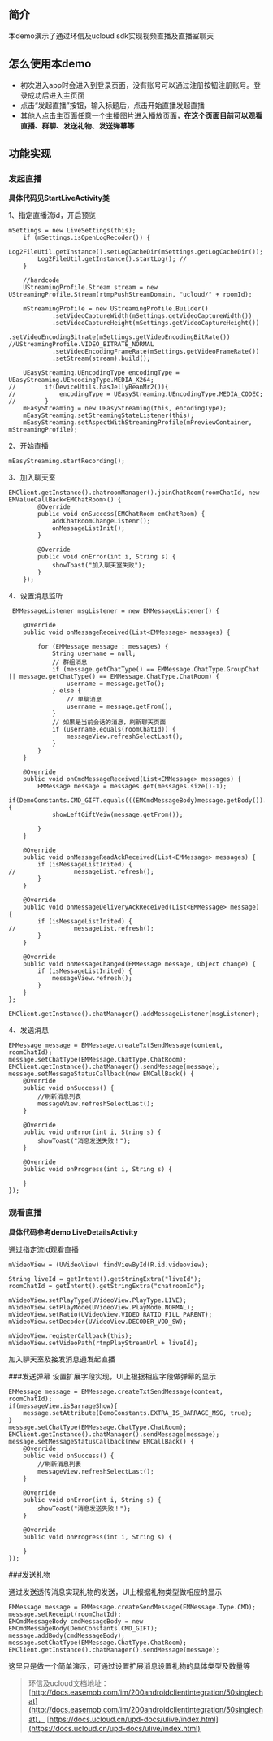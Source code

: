 ## 简介 ##
本demo演示了通过环信及ucloud sdk实现视频直播及直播室聊天

## 怎么使用本demo ##
- 初次进入app时会进入到登录页面，没有账号可以通过注册按钮注册账号。登录成功后进入主页面
- 点击“发起直播”按钮，输入标题后，点击开始直播发起直播
- 其他人点击主页面任意一个主播图片进入播放页面，**在这个页面目前可以观看直播、群聊、发送礼物、发送弹幕等**

## 功能实现 ##



### 发起直播
**具体代码见StartLiveActivity类**

1、指定直播流id，开启预览
	
 	mSettings = new LiveSettings(this);
        if (mSettings.isOpenLogRecoder()) {
            Log2FileUtil.getInstance().setLogCacheDir(mSettings.getLogCacheDir());
            Log2FileUtil.getInstance().startLog(); //
        }

        //hardcode
        UStreamingProfile.Stream stream = new UStreamingProfile.Stream(rtmpPushStreamDomain, "ucloud/" + roomId);

        mStreamingProfile = new UStreamingProfile.Builder()
                .setVideoCaptureWidth(mSettings.getVideoCaptureWidth())
                .setVideoCaptureHeight(mSettings.getVideoCaptureHeight())
                .setVideoEncodingBitrate(mSettings.getVideoEncodingBitRate()) //UStreamingProfile.VIDEO_BITRATE_NORMAL
                .setVideoEncodingFrameRate(mSettings.getVideoFrameRate())
                .setStream(stream).build();

        UEasyStreaming.UEncodingType encodingType = UEasyStreaming.UEncodingType.MEDIA_X264;
	//        if(DeviceUtils.hasJellyBeanMr2()){
	//            encodingType = UEasyStreaming.UEncodingType.MEDIA_CODEC;
	//        }
        mEasyStreaming = new UEasyStreaming(this, encodingType);
        mEasyStreaming.setStreamingStateListener(this);
        mEasyStreaming.setAspectWithStreamingProfile(mPreviewContainer, mStreamingProfile);
2、开始直播
	
	mEasyStreaming.startRecording();

3、加入聊天室

	EMClient.getInstance().chatroomManager().joinChatRoom(roomChatId, new EMValueCallBack<EMChatRoom>() {
            @Override
            public void onSuccess(EMChatRoom emChatRoom) {
                addChatRoomChangeListenr();
                onMessageListInit();
            }

            @Override
            public void onError(int i, String s) {
                showToast("加入聊天室失败");
            }
        });

4、设置消息监听

	 EMMessageListener msgListener = new EMMessageListener() {

        @Override
        public void onMessageReceived(List<EMMessage> messages) {

            for (EMMessage message : messages) {
                String username = null;
                // 群组消息
                if (message.getChatType() == EMMessage.ChatType.GroupChat || message.getChatType() == EMMessage.ChatType.ChatRoom) {
                    username = message.getTo();
                } else {
                    // 单聊消息
                    username = message.getFrom();
                }
                // 如果是当前会话的消息，刷新聊天页面
                if (username.equals(roomChatId)) {
                    messageView.refreshSelectLast();
                }
            }
        }

        @Override
        public void onCmdMessageReceived(List<EMMessage> messages) {
            EMMessage message = messages.get(messages.size()-1);
            if(DemoConstants.CMD_GIFT.equals(((EMCmdMessageBody)message.getBody()).action())){
                showLeftGiftVeiw(message.getFrom());

            }
        }

        @Override
        public void onMessageReadAckReceived(List<EMMessage> messages) {
            if (isMessageListInited) {
	//                messageList.refresh();
            }
        }

        @Override
        public void onMessageDeliveryAckReceived(List<EMMessage> message) {
            if (isMessageListInited) {
	//                messageList.refresh();
            }
        }

        @Override
        public void onMessageChanged(EMMessage message, Object change) {
            if (isMessageListInited) {
                messageView.refresh();
            }
        }
    };

	EMClient.getInstance().chatManager().addMessageListener(msgListener);

4、发送消息

    EMMessage message = EMMessage.createTxtSendMessage(content, roomChatId);
    message.setChatType(EMMessage.ChatType.ChatRoom);
    EMClient.getInstance().chatManager().sendMessage(message);
    message.setMessageStatusCallback(new EMCallBack() {
        @Override
        public void onSuccess() {
			//刷新消息列表
            messageView.refreshSelectLast();
        }

        @Override
        public void onError(int i, String s) {
            showToast("消息发送失败！");
        }

        @Override
        public void onProgress(int i, String s) {

        }
    });

### 观看直播
**具体代码参考demo LiveDetailsActivity**

通过指定流id观看直播

    mVideoView = (UVideoView) findViewById(R.id.videoview);

    String liveId = getIntent().getStringExtra("liveId");
    roomChatId = getIntent().getStringExtra("chatroomId");

    mVideoView.setPlayType(UVideoView.PlayType.LIVE);
    mVideoView.setPlayMode(UVideoView.PlayMode.NORMAL);
    mVideoView.setRatio(UVideoView.VIDEO_RATIO_FILL_PARENT);
    mVideoView.setDecoder(UVideoView.DECODER_VOD_SW);

    mVideoView.registerCallback(this);
    mVideoView.setVideoPath(rtmpPlayStreamUrl + liveId);

加入聊天室及接发消息通发起直播



###发送弹幕
设置扩展字段实现，UI上根据相应字段做弹幕的显示

	EMMessage message = EMMessage.createTxtSendMessage(content, roomChatId);
    if(messageView.isBarrageShow){
        message.setAttribute(DemoConstants.EXTRA_IS_BARRAGE_MSG, true);
    }
    message.setChatType(EMMessage.ChatType.ChatRoom);
    EMClient.getInstance().chatManager().sendMessage(message);
    message.setMessageStatusCallback(new EMCallBack() {
        @Override
        public void onSuccess() {
            //刷新消息列表
            messageView.refreshSelectLast();
        }

        @Override
        public void onError(int i, String s) {
            showToast("消息发送失败！");
        }

        @Override
        public void onProgress(int i, String s) {

        }
    });


###发送礼物

通过发送透传消息实现礼物的发送，UI上根据礼物类型做相应的显示

	EMMessage message = EMMessage.createSendMessage(EMMessage.Type.CMD);
    message.setReceipt(roomChatId);
    EMCmdMessageBody cmdMessageBody = new EMCmdMessageBody(DemoConstants.CMD_GIFT);
    message.addBody(cmdMessageBody);
    message.setChatType(EMMessage.ChatType.ChatRoom);
    EMClient.getInstance().chatManager().sendMessage(message);

这里只是做一个简单演示，可通过设置扩展消息设置礼物的具体类型及数量等


> 环信及ucloud文档地址：[http://docs.easemob.com/im/200androidclientintegration/50singlechat](http://docs.easemob.com/im/200androidclientintegration/50singlechat)，
> [https://docs.ucloud.cn/upd-docs/ulive/index.html](https://docs.ucloud.cn/upd-docs/ulive/index.html)